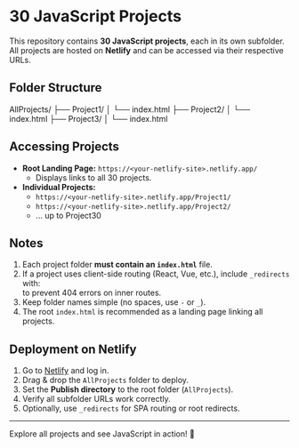 # 30 JavaScript Projects

This repository contains **30 JavaScript projects**, each in its own subfolder. All projects are hosted on **Netlify** and can be accessed via their respective URLs.

## Folder Structure

AllProjects/
├── Project1/
│ └── index.html
├── Project2/
│ └── index.html
├── Project3/
│ └── index.html

## Accessing Projects

- **Root Landing Page:** `https://<your-netlify-site>.netlify.app/`  
  - Displays links to all 30 projects.  
- **Individual Projects:**  
  - `https://<your-netlify-site>.netlify.app/Project1/`  
  - `https://<your-netlify-site>.netlify.app/Project2/`  
  - ... up to Project30

## Notes

1. Each project folder **must contain an `index.html`** file.  
2. If a project uses client-side routing (React, Vue, etc.), include `_redirects` with:  
to prevent 404 errors on inner routes.  
3. Keep folder names simple (no spaces, use `-` or `_`).  
4. The root `index.html` is recommended as a landing page linking all projects.

## Deployment on Netlify

1. Go to [Netlify](https://www.netlify.com/) and log in.  
2. Drag & drop the `AllProjects` folder to deploy.  
3. Set the **Publish directory** to the root folder (`AllProjects`).  
4. Verify all subfolder URLs work correctly.  
5. Optionally, use `_redirects` for SPA routing or root redirects.

---

Explore all projects and see JavaScript in action! 🚀
